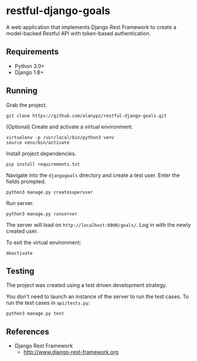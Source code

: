 restful-django-goals
====================

A web application that implements Django Rest Framework to create a model-backed Restful API with token-based authentication.


Requirements
------------
* Python 3.0+
* Django 1.8+

Running
-------

Grab the project.

```
git clone https://github.com/alanypz/restful-django-goals.git
```

(Optional) Create and activate a virtual environment.

```
virtualenv -p /usr/local/bin/python3 venv
source venv/bin/activate
```

Install project dependencies.

```
pip install requirements.txt
```

Navigate into the `djangogoals` directory and create a test user. Enter the fields prompted.

```
python3 manage.py createsuperuser
```

Run server.

```
python3 manage.py runserver
```

The server will load on `http://localhost:8000/goals/`. Log in with the newly created user.

To exit the virtual environment:

```
deactivate
```


Testing
-------

The project was created using a test driven development strategy. 

You don't need to launch an instance of the server to run the test cases. To run the test cases in `api/tests.py`:
```
python3 manage.py test
```

References
----------
* Django Rest Framework
	* http://www.django-rest-framework.org
